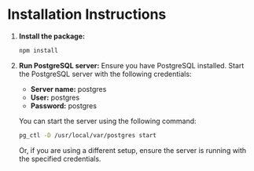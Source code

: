 # Installation Instructions

1. **Install the package:**
    ```sh
    npm install
    ```

2. **Run PostgreSQL server:**
    Ensure you have PostgreSQL installed. Start the PostgreSQL server with the following credentials:
    - **Server name:** postgres
    - **User:** postgres
    - **Password:** postgres

    You can start the server using the following command:
    ```sh
    pg_ctl -D /usr/local/var/postgres start
    ```

    Or, if you are using a different setup, ensure the server is running with the specified credentials.